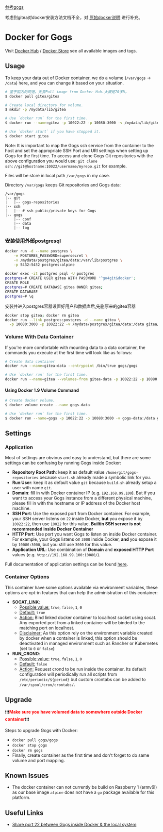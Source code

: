 [参考gogs](https://garthwaite.org/docker-gogs.html)

考虑到gitea对docker安装方法文档不全，对 [原始docker说明](https://github.com/gogits/gogs/tree/master/docker) 进行补充。

# Docker for Gogs

Visit [Docker Hub](https://hub.docker.com/r/gogs/) / [Docker Store](https://store.docker.com/community/images/gogs/gogs) see all available images and tags.

## Usage

To keep your data out of Docker container, we do a volume (`/var/gogs` -> `/data`) here, and you can change it based on your situation.

```sh
# 鉴于国内的网速，先要Pull image from Docker Hub.大概是70多M。
$ docker pull gitea/gitea

# Create local directory for volume.
$ mkdir -p /mydata/lib/gitea

# Use `docker run` for the first time.
$ docker run --name=gitea -p 10022:22 -p 10080:3000 -v /mydata/lib/gitea:/data gitea/gitea

# Use `docker start` if you have stopped it.
$ docker start gitea
```

Note: It is important to map the Gogs ssh service from the container to the host and set the appropriate SSH Port and URI settings when setting up Gogs for the first time. To access and clone Gogs Git repositories with the above configuration you would use: `git clone ssh://git@hostname:10022/username/myrepo.git` for example.

Files will be store in local path `/var/gogs` in my case.

Directory `/var/gogs` keeps Git repositories and Gogs data:

    /var/gogs
    |-- git
    |   |-- gogs-repositories
    |-- ssh
    |   |-- # ssh public/private keys for Gogs
    |-- gogs
        |-- conf
        |-- data
        |-- log
### 安装使用外部postgresql

```sh
docker run -d --name postgres \
    -e POSTGRES_PASSWORD=supersecret \
    -v /mydata/postgres/gitea/data:/var/lib/postgres \
    -p 5432:5432 postgres:alpine
    
docker exec -it postgres psql -U postgres
postgres=# CREATE USER gitea WITH PASSWORD '^go4git&docker';
CREATE ROLE
postgres=# CREATE DATABASE gitea OWNER gitea;
CREATE DATABASE
postgres=# \q
```
安装并进入postgres容器设置好用户和数据库后,先删原来的gitea容器

```sh
docker stop gitea; docker rm gitea
docker run --link postgres:postgres -d --name gitea \
  -p 10080:3000 -p 10022:22 -v /mydata/postgres/gitea/data:/data gitea/gitea:latest
```  
  
### Volume With Data Container

If you're more comfortable with mounting data to a data container, the commands you execute at the first time will look like as follows:

```sh
# Create data container
docker run --name=gitea-data --entrypoint /bin/true gogs/gogs

# Use `docker run` for the first time.
docker run --name=gitea --volumes-from gitea-data -p 10022:22 -p 10080:3000 gogs/gogs
```

#### Using Docker 1.9 Volume Command

```sh
# Create docker volume.
$ docker volume create --name gogs-data

# Use `docker run` for the first time.
$ docker run --name=gogs -p 10022:22 -p 10080:3000 -v gogs-data:/data gogs/gogs
```

## Settings

### Application

Most of settings are obvious and easy to understand, but there are some settings can be confusing by running Gogs inside Docker:

- **Repository Root Path**: keep it as default value `/home/git/gogs-repositories` because `start.sh` already made a symbolic link for you.
- **Run User**: keep it as default value `git` because `build.sh` already setup a user with name `git`.
- **Domain**: fill in with Docker container IP (e.g. `192.168.99.100`). But if you want to access your Gogs instance from a different physical machine, please fill in with the hostname or IP address of the Docker host machine.
- **SSH Port**: Use the exposed port from Docker container. For example, your SSH server listens on `22` inside Docker, **but** you expose it by `10022:22`, then use `10022` for this value. **Builtin SSH server is not recommended inside Docker Container**
- **HTTP Port**: Use port you want Gogs to listen on inside Docker container. For example, your Gogs listens on `3000` inside Docker, **and** you expose it by `10080:3000`, but you still use `3000` for this value.
- **Application URL**: Use combination of **Domain** and **exposed HTTP Port** values (e.g. `http://192.168.99.100:10080/`).

Full documentation of application settings can be found [here](https://gogs.io/docs/advanced/configuration_cheat_sheet.html).

### Container Options

This container have some options available via environment variables, these options are opt-in features that can help the administration of this container:

- **SOCAT_LINK**:
  - <u>Possible value:</u>
      `true`, `false`, `1`, `0`
  - <u>Default:</u>
      `true`
  - <u>Action:</u>
      Bind linked docker container to localhost socket using socat.
      Any exported port from a linked container will be binded to the matching port on localhost.
  - <u>Disclaimer:</u>
      As this option rely on the environment variable created by docker when a container is linked, this option should be deactivated in managed environment such as Rancher or Kubernetes (set to `0` or `false`)
- **RUN_CROND**:
  - <u>Possible value:</u>
      `true`, `false`, `1`, `0`
  - <u>Default:</u>
      `false`
  - <u>Action:</u>
      Request crond to be run inside the container. Its default configuration will periodically run all scripts from `/etc/periodic/${period}` but custom crontabs can be added to `/var/spool/cron/crontabs/`.

## Upgrade

:exclamation::exclamation::exclamation:<span style="color: red">**Make sure you have volumed data to somewhere outside Docker container**</span>:exclamation::exclamation::exclamation:

Steps to upgrade Gogs with Docker:

- `docker pull gogs/gogs`
- `docker stop gogs`
- `docker rm gogs`
- Finally, create container as the first time and don't forget to do same volume and port mapping.

## Known Issues

- The docker container can not currently be build on Raspberry 1 (armv6l) as our base image `alpine` does not have a `go` package available for this platform.

## Useful Links

- [Share port 22 between Gogs inside Docker & the local system](http://www.ateijelo.com/blog/2016/07/09/share-port-22-between-docker-gogs-ssh-and-local-system)
